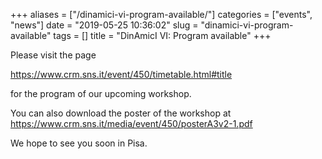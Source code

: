 +++
aliases = ["/dinamici-vi-program-available/"]
categories = ["events", "news"]
date = "2019-05-25 10:36:02"
slug = "dinamici-vi-program-available"
tags = []
title = "DinAmicI VI: Program available"
+++

Please visit the page

<https://www.crm.sns.it/event/450/timetable.html#title>

for the program of our upcoming workshop.

You can also download the poster of the workshop at
<https://www.crm.sns.it/media/event/450/posterA3v2-1.pdf>

We hope to see you soon in Pisa.
